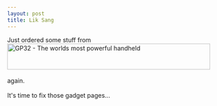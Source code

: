 ```yaml
---
layout: post
title: Lik Sang
---
```


Just ordered some stuff from<br/>
<a href="http://www.lik-sang.com/affiliate.php?cre=1&lsaid=191576"><img border="0" src="http://affiliate.lik-sang.com/img.php?lsaid=191576&cre=1&img=468x60/lsi_banner_gp32.gif" alt="GP32 - The worlds most powerful handheld" width="468" height="60"></a><br/>
<br/>
again.<br/>
<br/>
It's time to fix those gadget pages...<br/>


